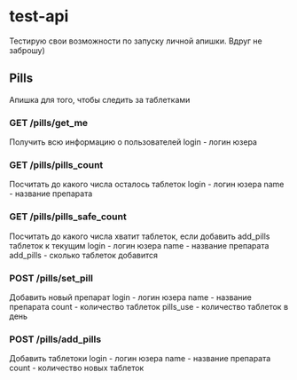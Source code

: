 # test-api
Тестирую свои возможности по запуску личной апишки. Вдруг не заброшу)

## Pills
Апишка для того, чтобы следить за таблетками
### GET /pills/get_me
Получить всю информацию о пользователей
login - логин юзера
### GET /pills/pills_count
Посчитать до какого числа осталось таблеток
login - логин юзера
name - название препарата
### GET /pills/pills_safe_count
Посчитать до какого числа хватит таблеток, если добавить add_pills таблеток к текущим
login - логин юзера
name - название препарата
add_pills - сколько таблеток добавится
### POST /pills/set_pill
Добавить новый препарат
login - логин юзера
name - название препарата
count - количество таблеток
pills_use - количество таблеток в день
### POST /pills/add_pills
Добавить таблетоки
login - логин юзера
name - название препарата
count - количество новых таблеток